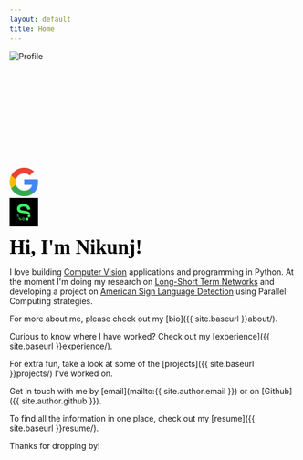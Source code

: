 ```yaml
---
layout: default
title: Home
---
```


<div id="textbox">
    <div class="alignleft">
        <img src="https://avatars0.githubusercontent.com/u/4640912?s=400&u=deee4465e71cd7d10ccf2bc459b6774cb4acf24b&v=4" alt="Profile">
    </div>
    <div class="alignright">
        <br><br><br><br><br><br><br><br><br><br><br>
        <div id="element1"><a href="https://scholar.google.com/citations?user=is6g3oAAAAAJ&hl=en" target="_blank"><img src="img/google.png" alt="google-scholars" width="50" height="50"></a></div>
        <div id="element2"><a href="https://sourcerer.io/nikunjlad" target="_blank"><img src="img/sourcerer.png" alt="sourcerer" width="50" height="50"></a></div>
    </div> 
</div>
<div style="clear: both;"></div>

<span style="color:#000; font-family: 'Montserrat'; font-size: 2.5em;"><b>Hi, I'm Nikunj!</b></span>

I love building [Computer Vision](https://www.sas.com/en_us/insights/analytics/computer-vision.html) applications and programming in Python. 
At the moment I'm doing my research on [Long-Short Term Networks](https://colah.github.io/posts/2015-08-Understanding-LSTMs/) and
developing a project on [American Sign Language Detection](https://github.com/nikunjlad/ASL-Detection-Using-Convolutional-Neural-Networks) using Parallel Computing strategies.

For more about me, please check out my [bio]({{ site.baseurl }}about/).

Curious to know where I have worked? Check out my [experience]({{ site.baseurl }}experience/).

For extra fun, take a look at some of the [projects]({{ site.baseurl }}projects/) I've worked on.

Get in touch with me by [email](mailto:{{ site.author.email }}) or on [Github]({{ site.author.github }}).

To find all the information in one place, check out my [resume]({{ site.baseurl }}resume/).

Thanks for dropping by!
